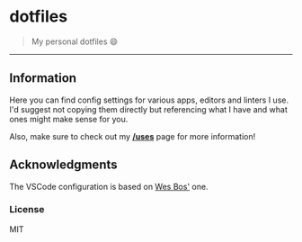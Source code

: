 # dotfiles

> My personal dotfiles :smile:

---

## Information

Here you can find config settings for various apps, editors and linters I use. I'd suggest not copying them directly but referencing what I have and what ones might make sense for you.

Also, make sure to check out my [**/uses**](https://kepinski.me/uses) page for more information!

## Acknowledgments

The VSCode configuration is based on [Wes Bos'](https://github.com/wesbos/dotfiles/blob/master/vscode.js) one.

### License

MIT

